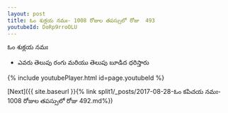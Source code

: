```yaml
---
layout: post
title: ఓం శుక్లయ నమః- 1008 రోజుల తపస్సులో రోజు  493
youtubeId: DoRp9rroOLU
---
```

 
 
 ఓం శుక్లయ నమః  
 
 -  ఎవరు తెలుపు రంగు మరియు తెలుపు బూడిద ధరిస్తారు 
 
  
 
  
 
 
 
 
 
 


{% include youtubePlayer.html id=page.youtubeId %}
 
[Next]({{ site.baseurl }}{% link  split1/_posts/2017-08-28-ఓం కపిచయ నమః- 1008 రోజుల తపస్సులో రోజు  492.md%})
 
